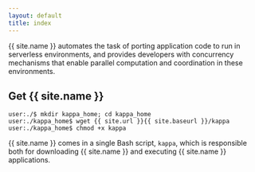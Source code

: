 ```yaml
---
layout: default
title: index
---
```

{{ site.name }} automates the task of porting application code to run in
serverless environments, and provides developers with concurrency mechanisms
that enable parallel computation and coordination in these environments.

## Get {{ site.name }}
```console
user:./$ mkdir kappa_home; cd kappa_home
user:./kappa_home$ wget {{ site.url }}{{ site.baseurl }}/kappa
user:./kappa_home$ chmod +x kappa
```
{{ site.name }} comes in a single Bash script, `kappa`, which is responsible
both for downloading {{ site.name }} and executing {{ site.name }} applications.

